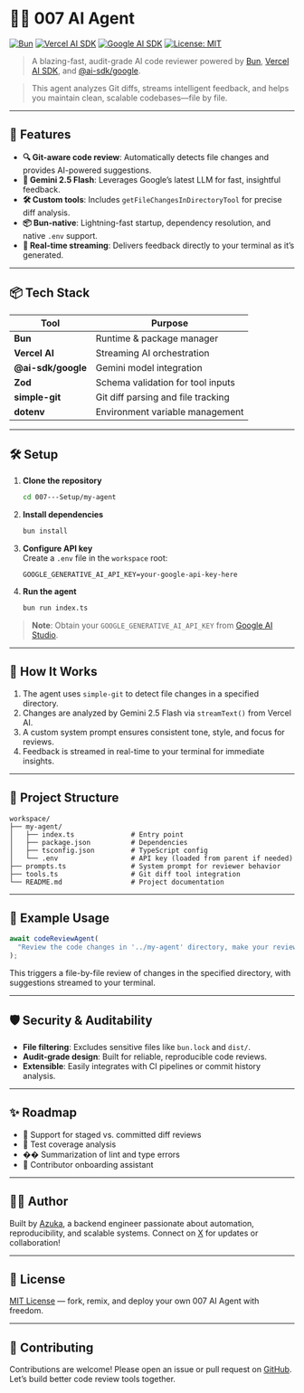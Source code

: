 
# 🕵️‍♂️ 007 AI Agent

[![Bun](https://img.shields.io/badge/Bun-v1.1.29-brightgreen?logo=bun&logoColor=white)](https://bun.sh)
[![Vercel AI SDK](https://img.shields.io/badge/Vercel_AI-SDK-black?logo=vercel&logoColor=white)](https://sdk.vercel.ai)
[![Google AI SDK](https://img.shields.io/badge/@ai--sdk/google-Gemini_2.5_Flash-orange?logo=google&logoColor=white)](https://www.npmjs.com/package/@ai-sdk/google)
[![License: MIT](https://img.shields.io/badge/License-MIT-yellow.svg)](https://opensource.org/licenses/MIT)

> A blazing-fast, audit-grade AI code reviewer powered by [Bun](https://bun.sh), [Vercel AI SDK](https://sdk.vercel.ai), and [@ai-sdk/google](https://www.npmjs.com/package/@ai-sdk/google).  

> This agent analyzes Git diffs, streams intelligent feedback, and helps you maintain clean, scalable codebases—file by file.

---

## 🚀 Features

- **🔍 Git-aware code review**: Automatically detects file changes and provides AI-powered suggestions.
- **🧠 Gemini 2.5 Flash**: Leverages Google’s latest LLM for fast, insightful feedback.
- **🛠️ Custom tools**: Includes `getFileChangesInDirectoryTool` for precise diff analysis.
- **📦 Bun-native**: Lightning-fast startup, dependency resolution, and native `.env` support.
- **🧵 Real-time streaming**: Delivers feedback directly to your terminal as it’s generated.

---

## 📦 Tech Stack

| Tool                     | Purpose                                |
|--------------------------|----------------------------------------|
| **Bun**                  | Runtime & package manager              |
| **Vercel AI**            | Streaming AI orchestration             |
| **@ai-sdk/google**       | Gemini model integration               |
| **Zod**                  | Schema validation for tool inputs      |
| **simple-git**           | Git diff parsing and file tracking     |
| **dotenv**               | Environment variable management        |

---

## 🛠️ Setup

1. **Clone the repository**  
   ```bash
   cd 007---Setup/my-agent
   ```

2. **Install dependencies**  
   ```bash
   bun install
   ```

3. **Configure API key**  
   Create a `.env` file in the `workspace` root:  
   ```env
   GOOGLE_GENERATIVE_AI_API_KEY=your-google-api-key-here
   ```

4. **Run the agent**  
   ```bash
   bun run index.ts
   ```

> **Note**: Obtain your `GOOGLE_GENERATIVE_AI_API_KEY` from [Google AI Studio](https://aistudio.google.com).

---

## 🧠 How It Works

1. The agent uses `simple-git` to detect file changes in a specified directory.
2. Changes are analyzed by Gemini 2.5 Flash via `streamText()` from Vercel AI.
3. A custom system prompt ensures consistent tone, style, and focus for reviews.
4. Feedback is streamed in real-time to your terminal for immediate insights.

---

## 📁 Project Structure

```
workspace/
├── my-agent/
│   ├── index.ts              # Entry point
│   ├── package.json          # Dependencies
│   ├── tsconfig.json         # TypeScript config
│   └── .env                  # API key (loaded from parent if needed)
├── prompts.ts                # System prompt for reviewer behavior
├── tools.ts                  # Git diff tool integration
└── README.md                 # Project documentation
```

---

## 🧪 Example Usage

```ts
await codeReviewAgent(
  "Review the code changes in '../my-agent' directory, make your reviews and suggestions file by file"
);
```

This triggers a file-by-file review of changes in the specified directory, with suggestions streamed to your terminal.

---

## 🛡️ Security & Auditability

- **File filtering**: Excludes sensitive files like `bun.lock` and `dist/`.
- **Audit-grade design**: Built for reliable, reproducible code reviews.
- **Extensible**: Easily integrates with CI pipelines or commit history analysis.

---

## ✨ Roadmap

- 🔄 Support for staged vs. committed diff reviews
- 🧪 Test coverage analysis
- �� Summarization of lint and type errors
- 🧭 Contributor onboarding assistant

---

## 🧑‍💻 Author

Built by [Azuka](https://github.com/your-username), a backend engineer passionate about automation, reproducibility, and scalable systems. Connect on [X](https://x.com/your-username) for updates or collaboration!

---

## 📄 License

[MIT License](LICENSE) — fork, remix, and deploy your own 007 AI Agent with freedom.

---

## 🙌 Contributing

Contributions are welcome! Please open an issue or pull request on [GitHub](https://github.com/your-007-agent/workspace). Let’s build better code review tools together.

```

